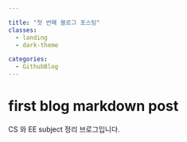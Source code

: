 ```yaml
---

title: "첫 번째 블로그 포스팅"
classes:
  - landing
  - dark-theme

categories:
  - GithubBlog
---
```


# first blog markdown post

CS 와 EE subject 정리 브로그입니다.
